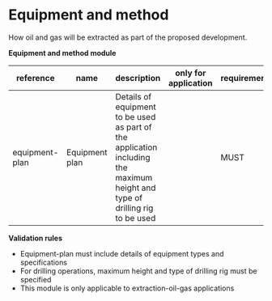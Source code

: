 # Equipment and method

How oil and gas will be extracted as part of the proposed development.

**Equipment and method module**

| reference | name | description | only for application | requirement | notes |
| --- | --- | --- | --- | --- | --- |
| equipment-plan | Equipment plan | Details of equipment to be used as part of the application including the maximum height and type of drilling rig to be used |  | MUST |  |

**Validation rules**

- Equipment-plan must include details of equipment types and specifications
- For drilling operations, maximum height and type of drilling rig must be specified
- This module is only applicable to extraction-oil-gas applications